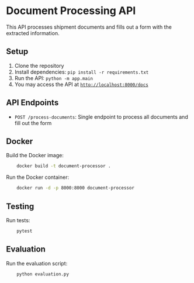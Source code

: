# Document Processing API

This API processes shipment documents and fills out a form with the extracted information.

## Setup

1. Clone the repository
2. Install dependencies: `pip install -r requirements.txt`
3. Run the API: `python -m app.main`
4. You may access the API at [`http://localhost:8000/docs`](http://localhost:8000/docs)

## API Endpoints

- `POST /process-documents`: Single endpoint to process all documents and fill out the form
## Docker

Build the Docker image: 

```bash
    docker build -t document-processor .
```

Run the Docker container:

```bash
    docker run -d -p 8000:8000 document-processor
```

## Testing


Run tests:

```bash
    pytest
```

## Evaluation

Run the evaluation script:

```bash
    python evaluation.py
```
